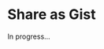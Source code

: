 <meta url="https://github.com/johnlindquist/kit/discussions/811">
<meta id="D_kwDOEu7MBc4AP9Th">
<meta title="Share as Gist">
<meta section="Share Scripts">
<meta i="1">    
<meta path="docs/share-as-gist">    

# Share as Gist  

In progress...